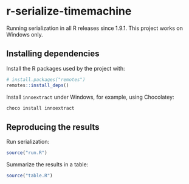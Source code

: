 # r-serialize-timemachine

Running serialization in all R releases since 1.9.1.
This project works on Windows only.

## Installing dependencies

Install the R packages used by the project with:

```r
# install.packages("remotes")
remotes::install_deps()
```

Install `innoextract` under Windows, for example, using Chocolatey:

```powershell
choco install innoextract
```

## Reproducing the results

Run serialization:

```r
source("run.R")
```

Summarize the results in a table:

```r
source("table.R")
```
